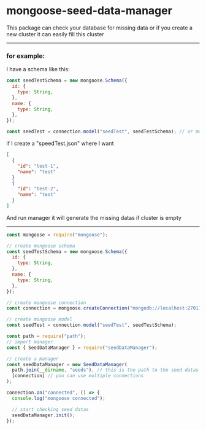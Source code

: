 # mongoose-seed-data-manager

This package can check your database for missing data or if you create a new cluster it can easily fill this cluster

---

### for example:

I have a schema like this:

```javascript
const seedTestSchema = new mongoose.Schema({
  id: {
    type: String,
  },
  name: {
    type: String,
  },
});

const seedTest = connection.model("seedTest", seedTestSchema); // or mongoose.model
```

if I create a "speedTest.json" where I want

```json
[
  {
    "id": "test-1",
    "name": "test"
  }
  {
    "id": "test-2",
    "name": "test"
  }
]
```

And run manager it will generate the missing datas if cluster is empty

---

```javascript
const mongoose = require("mongoose");

// create mongoose schema
const seedTestSchema = new mongoose.Schema({
  id: {
    type: String,
  },
  name: {
    type: String,
  },
});

// create mongoose connection
const connection = mongoose.createConnection("mongodb://localhost:27017");

// create mongoose model
const seedTest = connection.model("seedTest", seedTestSchema);

const path = require("path");
// import manager
const { SeedDataManager } = require("seedDataManager");

// create a manager
const seedDataManager = new SeedDataManager(
  path.join(__dirname, "seeds"), // this is the path to the seed datas
  [connection] // you can use multiple connections
);

connection.on("connected", () => {
  console.log("mongoose connected");

  // start checking seed datas
  seedDataManager.init();
});
```
